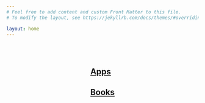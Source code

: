 ```yaml
---
# Feel free to add content and custom Front Matter to this file.
# To modify the layout, see https://jekyllrb.com/docs/themes/#overriding-theme-defaults

layout: home
---
```


<div style="display: flex; margin: 3rem 0; justify-content: center">


<div>
<nav class="home-nav">
<h2>
<a href="/apps/">Apps</a>
</h2>

<h2>
<a href="/books/">Books</a>
</h2>
</nav>
</div>

</div>
